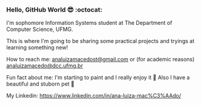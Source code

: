 ### Hello, GitHub World 😎 :octocat:


I'm sophomore Information Systems student at The Department of Computer Science, UFMG. 

This is where I'm going to be sharing some practical projects and tryings at learning something new! 

How to reach me: analuizamacedost@gmail.com or (for academic reasons) analuizamacedo@dcc.ufmg.br 

Fun fact about me: I'm starting to paint and I really enjoy it 🎨 Also I have a beautiful and stuborn pet 🐶
 
My Linkedin: https://www.linkedin.com/in/ana-luiza-mac%C3%AAdo/

